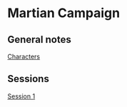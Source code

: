# Martian Campaign

## General notes
[Characters](characters.md)

## Sessions
[Session 1](sessions/s1.md)
